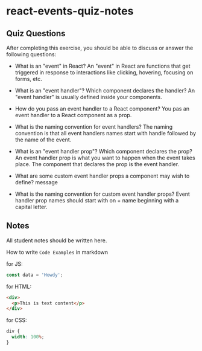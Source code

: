 # react-events-quiz-notes

## Quiz Questions

After completing this exercise, you should be able to discuss or answer the following questions:

- What is an "event" in React?
  An "event" in React are functions that get triggered in response to interactions like clicking, hovering, focusing on forms, etc.

- What is an "event handler"? Which component declares the handler?
  An "event handler" is usually defined inside your components.

- How do you pass an event handler to a React component?
  You pas an event handler to a React component as a prop.

- What is the naming convention for event handlers?
  The naming convention is that all event handlers names start with handle followed by the name of the event.

- What is an "event handler prop"? Which component declares the prop?
  An event handler prop is what you want to happen when the event takes place. The component that declares the prop is the event handler.

- What are some custom event handler props a component may wish to define?
  message

- What is the naming convention for custom event handler props?
  Event handler prop names should start with on + name beginning with a capital letter.

## Notes

All student notes should be written here.

How to write `Code Examples` in markdown

for JS:

```javascript
const data = 'Howdy';
```

for HTML:

```html
<div>
  <p>This is text content</p>
</div>
```

for CSS:

```css
div {
  width: 100%;
}
```
